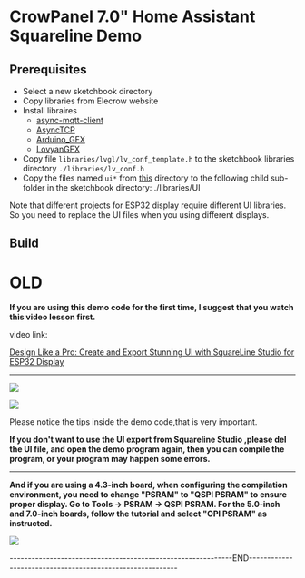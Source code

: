 # CrowPanel 7.0" Home Assistant Squareline Demo

## Prerequisites
* Select a new sketchbook directory
* Copy libraries from Elecrow website
* Install libraires
    * [async-mqtt-client](https://github.com/marvinroger/async-mqtt-client)
    * [AsyncTCP](https://github.com/dvarrel/AsyncTCP)
    * [Arduino_GFX](https://github.com/moononournation/Arduino_GFX)
    * [LovyanGFX](https://github.com/lovyan03/LovyanGFX)
* Copy file `libraries/lvgl/lv_conf_template.h` to the sketchbook libraries directory `./libraries/lv_conf.h`
* Copy the files named `ui*` from [this](/7.0/6%E3%80%81homeassistant/7.0-inch_Squareline_Demo) directory to the following child sub-folder in the sketchbook directory: ./libraries/UI

Note that different projects for ESP32 display require different UI libraries. So you need to replace the UI files when you using different displays.

## Build


# OLD


**If you are using this demo code for the first time, I suggest that you watch this video lesson first.**

video link:

[Design Like a Pro: Create and Export Stunning UI with SquareLine Studio for ESP32 Display](https://www.youtube.com/watch?v=TcWvxw61U_w)

------------------------------------------------------------------------------------------------------------------------------

![](https://raw.githubusercontent.com/Elecrow-RD/esp32-display/master/7.0/3%E3%80%81arduino/7.0-inch_Squareline_Demo/README/1.png)

![](https://raw.githubusercontent.com/Elecrow-RD/esp32-display/master/7.0/3%E3%80%81arduino/7.0-inch_Squareline_Demo/README/2.png)

Please notice the tips inside the demo code,that is very important.

**If you don't want to use the UI export from Squareline Studio ,please del the UI file, and open the demo program again, then you can compile the program, or your program may happen some errors.**

--------------------------------------------------------------------------------------------------------------------------

**And if you are using a 4.3-inch board, when configuring the compilation environment, you need to change "PSRAM" to "QSPI PSRAM" to ensure proper display. Go to Tools -> PSRAM -> QSPI PSRAM. For the 5.0-inch and 7.0-inch boards, follow the tutorial and select "OPI PSRAM" as instructed.**

![](https://raw.githubusercontent.com/Elecrow-RD/esp32-display/master/7.0/3%E3%80%81arduino/7.0-inch_Squareline_Demo/README/3.png)







-------------------------------------------------------------END----------------------------------------------------------
